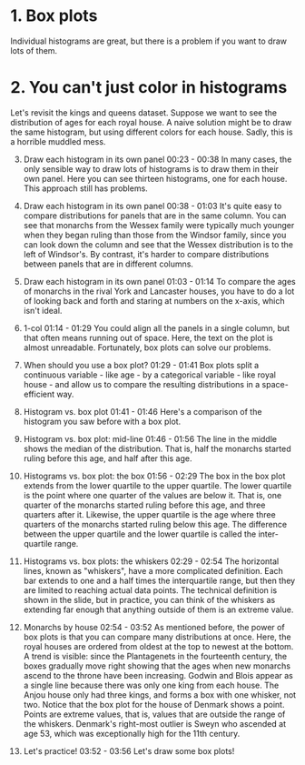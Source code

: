 # 1. Box plots

Individual histograms are great, but there is a problem if you want to draw lots of them.

# 2. You can't just color in histograms

Let's revisit the kings and queens dataset. Suppose we want to see the distribution of ages for each royal house. A naive solution might be to draw the same histogram, but using different colors for each house. Sadly, this is a horrible muddled mess.


3. Draw each histogram in its own panel
00:23 - 00:38
In many cases, the only sensible way to draw lots of histograms is to draw them in their own panel. Here you can see thirteen histograms, one for each house. This approach still has problems.

4. Draw each histogram in its own panel
00:38 - 01:03
It's quite easy to compare distributions for panels that are in the same column. You can see that monarchs from the Wessex family were typically much younger when they began ruling than those from the Windsor family, since you can look down the column and see that the Wessex distribution is to the left of Windsor's. By contrast, it's harder to compare distributions between panels that are in different columns.

5. Draw each histogram in its own panel
01:03 - 01:14
To compare the ages of monarchs in the rival York and Lancaster houses, you have to do a lot of looking back and forth and staring at numbers on the x-axis, which isn't ideal.

6. 1-col
01:14 - 01:29
You could align all the panels in a single column, but that often means running out of space. Here, the text on the plot is almost unreadable. Fortunately, box plots can solve our problems.

7. When should you use a box plot?
01:29 - 01:41
Box plots split a continuous variable - like age - by a categorical variable - like royal house - and allow us to compare the resulting distributions in a space-efficient way.

8. Histogram vs. box plot
01:41 - 01:46
Here's a comparison of the histogram you saw before with a box plot.

9. Histogram vs. box plot: mid-line
01:46 - 01:56
The line in the middle shows the median of the distribution. That is, half the monarchs started ruling before this age, and half after this age.

10. Histograms vs. box plot: the box
01:56 - 02:29
The box in the box plot extends from the lower quartile to the upper quartile. The lower quartile is the point where one quarter of the values are below it. That is, one quarter of the monarchs started ruling before this age, and three quarters after it. Likewise, the upper quartile is the age where three quarters of the monarchs started ruling below this age. The difference between the upper quartile and the lower quartile is called the inter-quartile range.

11. Histograms vs. box plots: the whiskers
02:29 - 02:54
The horizontal lines, known as "whiskers", have a more complicated definition. Each bar extends to one and a half times the interquartile range, but then they are limited to reaching actual data points. The technical definition is shown in the slide, but in practice, you can think of the whiskers as extending far enough that anything outside of them is an extreme value.

12. Monarchs by house
02:54 - 03:52
As mentioned before, the power of box plots is that you can compare many distributions at once. Here, the royal houses are ordered from oldest at the top to newest at the bottom. A trend is visible: since the Plantagenets in the fourteenth century, the boxes gradually move right showing that the ages when new monarchs ascend to the throne have been increasing. Godwin and Blois appear as a single line because there was only one king from each house. The Anjou house only had three kings, and forms a box with one whisker, not two. Notice that the box plot for the house of Denmark shows a point. Points are extreme values, that is, values that are outside the range of the whiskers. Denmark's right-most outlier is Sweyn who ascended at age 53, which was exceptionally high for the 11th century.

13. Let's practice!
03:52 - 03:56
Let's draw some box plots!

